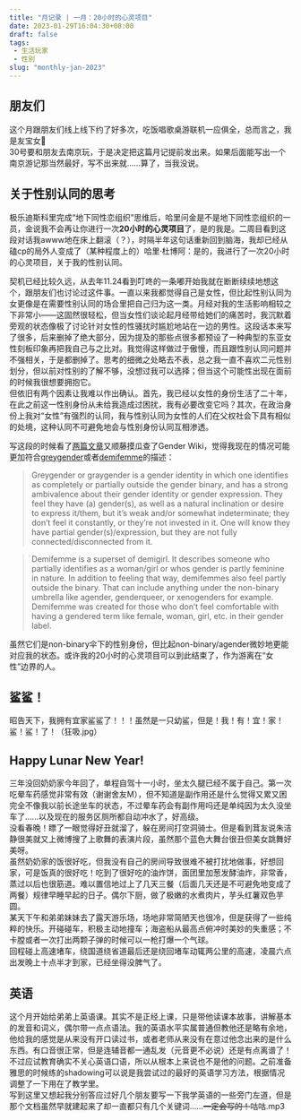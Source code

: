 ```yaml
---
title: "月记录 | 一月：20小时的心灵项目"
date: 2023-01-29T16:04:30+08:00
draft: false
tags: 
 - 生活玩家
 - 性別
slug: "monthly-jan-2023"
---
```


## 朋友们
这个月跟朋友们线上线下约了好多次，吃饭唱歌桌游联机一应俱全，总而言之，我是友宝女🥰  
30号要和朋友去南京玩，于是决定把这篇月记提前发出来。如果后面能写出一个南京游记那当然最好，写不出来就……算了，当我没说。

## 关于性别认同的思考
极乐迪斯科里完成“地下同性恋组织”思维后，哈里问金是不是地下同性恋组织的一员，金说我不会再让你进行一次**20小时的心灵项目**了，是的我是。二周目看到这段对话我awww地在床上翻滚（？），时隔半年这句话重新回到脑海，我却已经从磕cp的局外人变成了（某种程度上的）哈里·杜博阿：是的，我进行了一次20小时的心灵项目，关于我的性别认同。

契机已经比较久远，从去年11.24看到叮咚的一条嘟开始我就在断断续续地想这个，跟朋友们也讨论过这件事。一直以来我都觉得自己是女性，但比起性别认同为女更像是在需要性别认同的场合里把自己归为这一类。月经对我的生活影响相较之下非常小——这固然很轻松，但当女性们谈论起月经带给她们的痛苦时，我沉默着旁观的状态像极了讨论针对女性的性骚扰时尴尬地站在一边的男性。这段话本来写了很多，后来删掉了绝大部分，因为提及的那些点很多都预设了一种典型的东亚女性刻板印象再把我自己与之比对。我觉得这样做过于傲慢，而且跟性别认同问题并不强相关，于是都删掉了。思考的细微之处略去不表，总之我一直不喜欢二元性别划分，但以前对性别的了解不够，没想过我可以选择；但当这个可能性出现在面前的时候我很想要拥抱它。  
但依旧有两个因素让我难以作出确认。首先，我已经以女性的身份生活了二十年，在此之前这一性别身份从未给我造成过困扰，我有必要改变它吗？其次，在政治身份上我对“女性”有强烈的认同，我与性别认同为女性的人们在父权社会下具有相似的处境，这种认同不可避免地会与性别身份认同互相渗透。

写这段的时候看了[两篇文章](https://cloudforent.online/posts/%E5%89%AA%E8%B4%B4%E7%B0%BF-vol.1%E5%85%AC%E6%B0%91%E6%9C%89%E6%97%A0%E4%B9%89%E5%8A%A1%E6%9C%8D%E4%BB%8E%E5%9B%BD%E5%AE%B6/#:~:text=1.%20What%E2%80%99s%20the%20Difference%20Between%20Agender%20and%20Nonbinary%20Identities%3F%20%2D%20Psych%20Central)又顺藤摸瓜查了Gender Wiki，觉得我现在的情况可能更加符合[greygender](https://gender.fandom.com/wiki/Greygender)或者[demifemme](https://gender.fandom.com/wiki/Demifemme)的描述：
> Greygender or graygender is a gender identity in which one identifies as completely or partially outside the gender binary, and has a strong ambivalence about their gender identity or gender expression. They feel they have (a) gender(s), as well as a natural inclination or desire to express it/them, but it’s weak and/or somewhat indeterminate; they don’t feel it constantly, or they’re not invested in it. One will know they have partial gender(s)/expression, but they are not fully connected/disconnected from it.

> Demifemme is a superset of demigirl. It describes someone who partially identifies as a woman/girl or whos gender is partly feminine in nature. In addition to feeling that way, demifemmes also feel partly outside the binary. That can include anything under the non-binary umbrella like agender, genderqueer, or xenogenders for example.
> Demifemme was created for those who don’t feel comfortable with having a gendered term like female, woman, girl, etc. in their gender label.

虽然它们是non-binary伞下的性别身份，但比起non-binary/agender微妙地更能对应我的状态。或许我的20小时的心灵项目可以到此结束了，作为游离在“女性”边界的人。

## 鲨鲨！
昭告天下，我拥有宜家鲨鲨了！！！虽然是一只幼鲨，但是！我！有！宜！家！鲨！鲨！了！（狂吸.jpg）

## Happy Lunar New Year!
三年没回奶奶家今年回了，单程自驾十一小时，坐太久腿已经不属于自己。第一次吃晕车药感觉非常有效（谢谢舍友M），但不知道是副作用还是什么觉得又累又困完全不像我以前长途坐车的状态，不过晕车药会有副作用吗还是单纯因为太久没坐车了……以及现在的服务区厕所都自动冲水了，好高级。  
没看春晚！瞟了一眼觉得好丑就溜了，躲在房间打空洞骑士。但是看到茸友说朱洁静很美就又上微博搜了上歌舞的表演片段，虽然那个蓝色大舞台很丑但美女跳舞好美呀。  
虽然奶奶家的饭很好吃，但我没有自己的房间导致很难不被打扰地做事，好想回家，可是饭真的很好吃！吃到了很好吃的油炸饼，面团里加葱发酵油炸，非常香，蒸过以后也很筋道。难以置信地过上了几天三餐（后面几天还是不可避免地变成了两餐）规律早睡早起的日子。偶尔下厨，做了极嫩的水煮肉片，芋头红薯双色芋圆。  
某天下午和弟弟妹妹去了露天游乐场，场地非常简陋天也很冷，但是获得了一些纯粹的快乐。开碰碰车，积极主动地撞车；海盗船从最高点俯冲时美妙的失重感；不卡膛或者一次打出两颗子弹的时候可以一枪打爆一个气球。  
回程碰上高速堵车，绕国道绕省道最后还是绕回堵车动辄两公里的高速，凌晨六点出发晚上十点半才到家，已经坐得没脾气了。

## 英语
这个月开始给弟弟上英语课。其实不是正经上课，只是带他读课本故事，讲解基本的发音和词义，偶尔带一点点语法。我的英语水平实属普通但教他还是略有余地，他给我的感觉是从来没有开口读过书，或者老师从来没有在意过他念出来的是什么东西。有口音很正常，但是连辅音都一通乱发（元音更不必说）还是有点离谱了！不过应试教育确实不关心英语口语，所以从根本上来说也不是他的问题。之前准备雅思的时候练的shadowing可以说是我尝试过的最好的英语学习方法，根据情况调整了一下用在了教学里。  
写到这里又想起我分别答应过好几个朋友要写一下我学英语的一些旁门左道，但是那个文档虽然早就建起来了却一直都只有几个关键词……~~一定会写的！~~咕咕.mp3